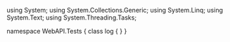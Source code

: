 ﻿using System;
using System.Collections.Generic;
using System.Linq;
using System.Text;
using System.Threading.Tasks;

namespace WebAPI.Tests
{
    class log
    {
    }
}
